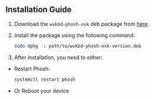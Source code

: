 ## Installation Guide

1. Download the `wvkbd-phosh-osk` deb package from [here](https://who53.me/apt/).


2. Install the package using the following command:
    ```bash
    sudo dpkg -i path/to/wvkbd-phosh-osk-version.deb
    ```

3. After installation, you need to either:

- Restart Phosh:
    ```bash
    systemctl restart phosh
    ```

- Or Reboot your device
